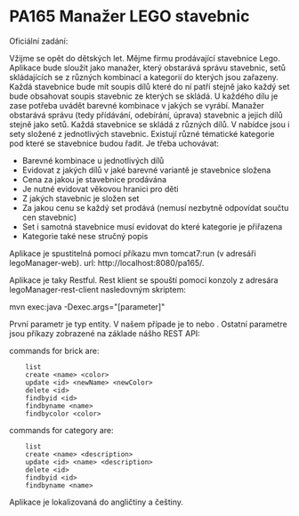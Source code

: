 PA165 Manažer LEGO stavebnic
============================
Oficiální zadání:

Vžijme se opět do dětských let. Mějme firmu prodávající stavebnice Lego.
Aplikace bude sloužit jako manažer, který obstarává správu stavebnic,
setů skládajících se z různých kombinací a kategorií do kterých jsou zařazeny. 
Každá stavebnice bude mít soupis dílů které do ní patří stejně jako
každý set bude obsahovat soupis stavebnic ze kterých se skládá.
U každého dílu je zase potřeba uvádět barevné kombinace v jakých se vyrábí.
Manažer obstarává správu (tedy přídávání, odebírání, úprava) stavebnic a jejich dílů stejně jako setů.
Každá stavebnice se skládá z různých dílů. V nabídce jsou i sety složené z jednotlivých stavebnic.
Existují různé tématické kategorie pod které se stavebnice budou řadit. Je třeba uchovávat:

- Barevné kombinace u jednotlivých dílů
- Evidovat z jakých dílů v jaké barevné variantě je stavebnice složena
- Cena za jakou je stavebnice prodávána
- Je nutné evidovat věkovou hranici pro děti
- Z jakých stavebnic je složen set
- Za jakou cenu se každý set prodává (nemusí nezbytně odpovídat součtu cen stavebnic)
- Set i samotná stavebnice musí evidovat do které kategorie je přiřazena
- Kategorie také nese stručný popis

Aplikace je spustitelná pomocí příkazu mvn tomcat7:run (v adresáři legoManager-web). 
url: http://localhost:8080/pa165/.

Aplikace je taky Restful. Rest klient se spouští pomocí konzoly z adresára legoManager-rest-client nasledovným skriptem:

mvn exec:java -Dexec.args="[parameter]"

První parametr je typ entity. V našem případe je to <brick> nebo <category>. Ostatní parametre jsou příkazy zobrazené na základe nášho REST API:


commands for brick are:

        list                              
        create <name> <color>             
        update <id> <newName> <newColor>  
        delete <id>                       
        findbyid <id>                     
        findbyname <name>                 
        findbycolor <color>               

commands for category are:

        list                              
        create <name> <description>       
        update <id> <name> <description>  
        delete <id>                       
        findbyid <id>                     
        findbyname <name>                 

Aplikace je lokalizovaná do angličtiny a češtiny.
